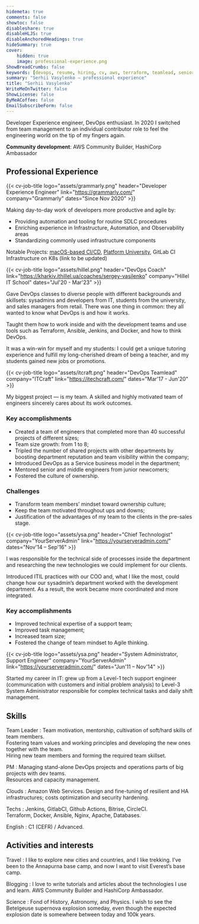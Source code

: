 ```yaml
---
hidemeta: true
comments: false
showtoc: false
disableshare: true
disableHLJS: true
disableAnchoredHeadings: true
hideSummary: true
cover:
    hidden: true
    image: professional-experience.png
ShowBreadCrumbs: false
keywords: [devops, resume, hiring, cv, aws, terraform, teamlead, senior engineer, developer experience]
summary: "Serhii Vasylenko — professional experience"
title: "Serhii Vasylenko"
WriteMeOnTwitter: false
ShowLicense: false
ByMeACoffee: false
EmailSubscribeForm: false
---
```


Developer Experience engineer, DevOps enthusiast. In 2020 I switched from team management to an individual contributor role to feel the engineering world on the tip of my fingers again.

**Community development**: AWS Community Builder, HashiCorp Ambassador 

## Professional Experience
{{< cv-job-title 
logo="assets/grammarly.png" 
header="Developer Experience Engineer" 
link="https://grammarly.com/"
company="Grammarly" 
dates="Since Nov 2020" >}}

Making day-to-day work of developers more productive and agile by:
- Providing automation and tooling for routine SDLC procedures
- Enriching experience in Infrastructure, Automation, and Observability areas
- Standardizing commonly used infrastructure components

Notable Projects: [macOS-based CI/CD](/series/mac1.metal-at-aws/), [Platform University](https://www.grammarly.com/blog/engineering/empowering-engineers-build-faster/), GitLab CI Infrastructure on K8s (link to be updated)

{{< cv-job-title
logo="assets/hillel.png"
header="DevOps Coach"
link="https://kharkiv.ithillel.ua/coaches/sergey-vasilenko"
company="Hillel IT School"
dates="Jul'20 - Mar'23" >}}

Gave DevOps classes to diverse people with different backgrounds and skillsets: sysadmins and developers from IT, students from the university, and sales managers from retail. There was one thing in common: they all wanted to know what DevOps is and how it works.

Taught them how to work inside and with the development teams and use tools such as Terraform, Ansible, Jenkins, and Docker, and how to think DevOps.

It was a win-win for myself and my students: I could get a unique tutoring experience and fulfill my long-cherished dream of being a teacher, and my students gained new jobs or promotions.

{{< cv-job-title 
logo="assets/itcraft.png" 
header="DevOps Teamlead" 
company="ITCraft" 
link="https://itechcraft.com/"
dates="Mar'17 - Jun'20" >}}

My biggest project — is my team. A skilled and highly motivated team of engineers sincerely cares about its work outcomes.

### Key accomplishments
- Created a team of engineers that completed more than 40 successful projects of different sizes;
- Team size growth: from 1 to 8;
- Tripled the number of shared projects with other departments by boosting department reputation and team visibility within the company;
- Introduced DevOps as a Service business model in the department;
- Mentored senior and middle engineers from junior newcomers;
- Fostered the culture of ownership.

### Challenges
- Transform team members’ mindset toward ownership culture;
- Keep the team motivated throughout ups and downs;
- Justification of the advantages of my team to the clients in the pre-sales stage.

{{< cv-job-title
logo="assets/ysa.png"
header="Chief Technologist"
company="YourServerAdmin"
link="https://yourserveradmin.com/"
dates="Nov'14 – Sep'16" >}}

I was responsible for the technical side of processes inside the department and researching the new technologies we could implement for our clients.

Introduced ITIL practices with our COO and, what I like the most, could change how our sysadmin’s department worked with the development department. As a result, the work became more coordinated and more integrated.

### Key accomplishments
- Improved technical expertise of a support team;
- Improved task management;
- Increased team size;
- Fostered the change of team mindset to Agile thinking.

{{< cv-job-title
logo="assets/ysa.png"
header="System Administrator, Support Engineer"
company="YourServerAdmin"
link="https://yourserveradmin.com/"
dates="Jun'11 – Nov'14" >}}

Started my career in IT: grew up from a Level-1 tech support engineer (communication with customers and initial problem analysis) to Level-3 System Administrator responsible for complex technical tasks and daily shift management.

## Skills
Team Leader
:   Team motivation, mentorship, cultivation of soft/hard skills of team members.\
Fostering team values and working principles and developing the new ones together with the team.\
Hiring new team members and forming the required team skillset.

PM
:   Managing stand-alone DevOps projects and operations parts of big projects with dev teams.\
Resources and capacity management.

Clouds
:   Amazon Web Services. Design and fine-tuning of resilient and HA infrastructures; costs optimization and security hardening.

Techs
:   Jenkins, GitlabCI, Github Actions, Bitrise, CircleCI.\
Terraform, Docker, Ansible, Nginx, Apache, Databases.

English
:   C1 (CEFR) / Advanced.

## Activities and interests
Travel
:   I like to explore new cities and countries, and I like trekking. I’ve been to the Annapurna base camp, and now I want to visit Everest’s base camp.

Blogging
:   I love to write tutorials and articles about the technologies I use and learn. AWS Community Builder and HashiCorp Ambassador.

Science
:   Fond of History, Astronomy, and Physics. I wish to see the Betelgeuse supernova explosion someday, even though the expected explosion date is somewhere between today and 100k years. 
